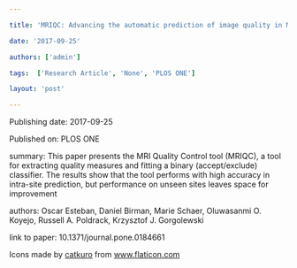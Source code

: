 ---
title: 'MRIQC: Advancing the automatic prediction of image quality in MRI from unseen sites'
date: '2017-09-25'
authors: ['admin']
tags:  ['Research Article', 'None', 'PLOS ONE']
layout: 'post'
---
Publishing date: 2017-09-25

Published on: PLOS ONE

summary: This paper presents the MRI Quality Control tool (MRIQC), a tool for extracting quality measures and fitting a binary (accept/exclude) classifier. The results show that the tool performs with high accuracy in intra-site prediction, but performance on unseen sites leaves space for improvement 

authors: Oscar Esteban, Daniel Birman, Marie Schaer, Oluwasanmi O. Koyejo, Russell A. Poldrack, Krzysztof J. Gorgolewski

link to paper: 10.1371/journal.pone.0184661

Icons made by <a href="https://www.flaticon.com/free-icon/bookshelves_3576884" title="catkuro">catkuro</a> from <a href="https://www.flaticon.com/" title="Flaticon"> www.flaticon.com</a>